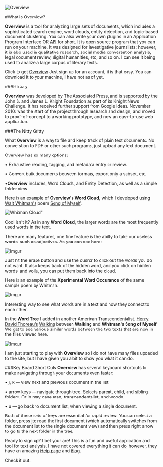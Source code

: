 ![Overview](http://overview.ap.org/wp-content/themes/wiredrive-classic/images/logo.png)

#What is Overview?

**Overview** is a tool for analyzing large sets of documents, which includes a sophisticated search engine, word clouds, entity detection, and topic-based document clustering. You can also write your own plugins in an Application Program Interface OR  [API](http://techterms.com/definition/api) for short. It is open source program that you can run on your machine.
It was designed for investigative journalists; however, it is also used in qualitative research, social media conversation analysis, legal document review, digital humanities, etc, and so on. I can see it being used to analize a large corpus of literary texts. 

Click to get [Overview](https://www.overviewdocs.com/)
Just sign up for an account, it is that easy. You can download it to your machine, I have not as of yet. 

###History

**Overview** was developed by The Associated Press, and is supported by the John S. and James L. Knight Foundation as part of its Knight News Challenge. It has received further support from Google Ideas.
November 2010: was the start of the project through research and design, and moved to proof-of-concept to a working prototype, and now an easy-to-use web application.

###The Nitty Gritty

What **Overview** is a way to file and keep track of plain text documents. No converstion to PDF or other such programs, just upload any text document. 

Overview has so many options:

•	Exhaustive reading, tagging, and metadata entry or review.

•	Convert bulk documents between formats, export only a subset, etc.

•**Overview** includes, Word Clouds, and Entity Detection, as well as a simple folder view. 

Here is an example of **Overview's Word Cloud**, which I developed using [Walt Whitman's](http://www.poetryfoundation.org/bio/walt-whitman) poem [Song of Myself](http://www.poetryfoundation.org/poem/182373"). 

![Whitman Cloud](http://i.imgur.com/jC1y6ec.png)"

Cool isn't it? As in any **Word Cloud**, the larger words are the most frequently used words in the text. 

There are many features, one fine feature is the abilty to take our useless words, such as adjectives.  As you can see here:

![Imgur](http://i.imgur.com/63MYFcJ.png?1)

Just hit the erase button and use the cusror to click out the words you do not want. 
It also keeps track of the hidden word, and you click on hidden words, and voila, you can put them back into the cloud. 

Here is an example of the **Xperimental Word Occurance** of the same sample poem by Whitman.

![Imgur](http://i.imgur.com/1RKsRer.png)

Interesting way to see what words are in a text and how they connect to each other. 

In the **Word Tree** I added in another American Transcendentalist. [Henry David Thoreau's](https://www.walden.org/Thoreau) [Walking](http://thoreau.eserver.org/walking.html) between **Walking** and **Whitman's Song of Myself** We get to see various similar words between the two texts that are now in  the files viewed here. 

![Imgur](http://i.imgur.com/X0W923N.png)

I am just starting to play with **Overview** so I do not have many files upoaded to the site, but I have given you a bit to show you what it can do. 

###Key Board Short Cuts
**Overview** has several keyboard shortcuts to make navigating through your documents even faster:

•	j, k — view next and previous document in the list.

•	arrow keys — navigate through tree. Selects parent, child, and sibling folders. Or in may case man, transcendentalist, and woods. 

•	u — go back to document list, when viewing a single document.

Both of these sets of keys are essential for rapid review. You can select a folder, press jto read the first document (which automatically switches from the document list to the single document view) and then press right arrow to go to the next folder in the tree. 

Ready to sign up? 
I bet your are! This is a fun and useful application and tool for text analysis. I have not covered everything it can do; however, they have an amazing [Help page](https://blog.overviewdocs.com/help/) and [Blog](https://blog.overviewdocs.com/about/).

Check it out. 
